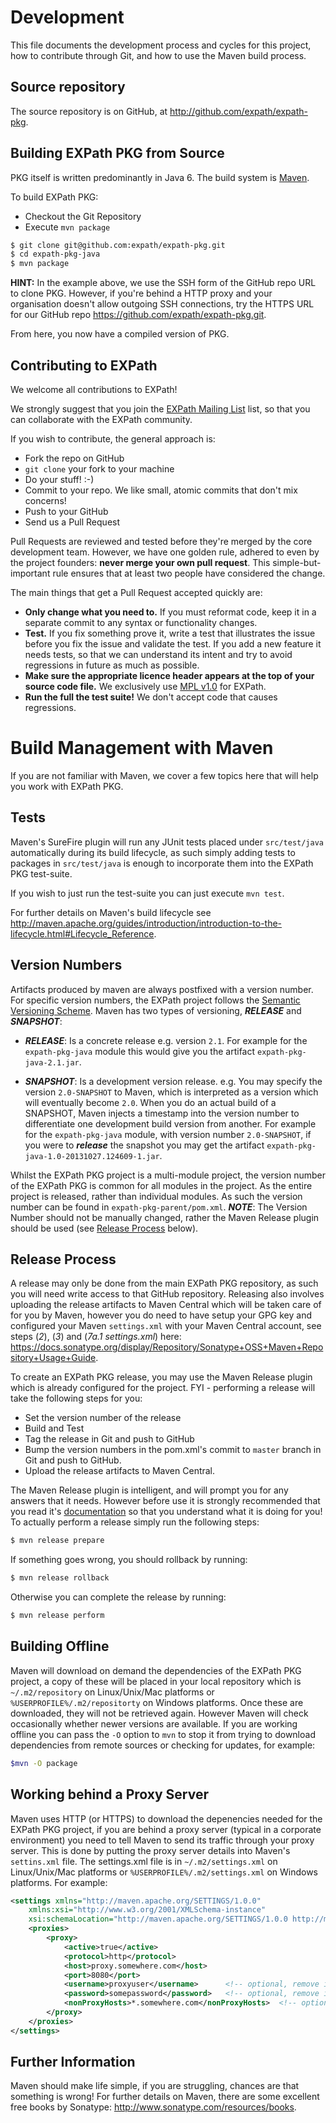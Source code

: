# Development

This file documents the development process and cycles for this
project, how to contribute through Git, and how to use the Maven build
process.


Source repository
-----------------
The source repository is on GitHub, at http://github.com/expath/expath-pkg. 


Building EXPath PKG from Source
-------------------------------
PKG itself is written predominantly in Java 6. The build system is [Maven](http://maven.apache.org/ "The Apache Maven Project").

To build EXPath PKG:

- Checkout the Git Repository
- Execute `mvn package`

```bash
$ git clone git@github.com:expath/expath-pkg.git
$ cd expath-pkg-java
$ mvn package
```

**HINT:** 
In the example above, we use the SSH form of the GitHub repo URL to clone PKG. However, if you're behind a HTTP proxy and your organisation doesn't allow outgoing SSH connections, try the HTTPS URL for our GitHub repo <https://github.com/expath/expath-pkg.git>.

From here, you now have a compiled version of PKG.


Contributing to EXPath
----------------------
We welcome all contributions to EXPath! 

We strongly suggest that you join the [EXPath Mailing List](http://groups.google.com/group/expath "EXPath Mailing List") list, so that you can collaborate with the EXPath community.

If you wish to contribute, the general approach is:

- Fork the repo on GitHub 
- `git clone` your fork to your machine
- Do your stuff! :-)
- Commit to your repo. We like small, atomic commits that don't mix concerns!
- Push to your GitHub
- Send us a Pull Request

Pull Requests are reviewed and tested before they're merged by the core development team.
However, we have one golden rule, adhered to even by the project founders: **never merge your own pull request**. This simple-but-important rule ensures that at least two people have considered the change. 

The main things that get a Pull Request accepted quickly are:

- **Only change what you need to.** If you must reformat code, keep it in a separate commit to any syntax or functionality changes.
- **Test.** If you fix something prove it, write a test that illustrates the issue before you fix the issue and validate the test. If you add a new feature it needs tests, so that we can understand its intent and try to avoid regressions in future as much as possible.
- **Make sure the appropriate licence header appears at the top of your source code file.** We exclusively use [MPL v1.0](http://opensource.org/licenses/MPL-1.0 "The Mozilla Public License (MPL), version 1.0 (MPL-1.0)") for EXPath.
- **Run the full the test suite!** We don't accept code that causes regressions.


Build Management with Maven
===========================
If you are not familiar with Maven, we cover a few topics here that will help you work with EXPath PKG.

Tests
-----
Maven's SureFire plugin will run any JUnit tests placed under `src/test/java` automatically during its build lifecycle, as such simply adding tests to packages in `src/test/java` is enough to incorporate them into the EXPath PKG test-suite. 

If you wish to just run the test-suite you can just execute `mvn test`.

For further details on Maven's build lifecycle see http://maven.apache.org/guides/introduction/introduction-to-the-lifecycle.html#Lifecycle_Reference.


Version Numbers
---------------
Artifacts produced by maven are always postfixed with a version number. For specific version numbers, the EXPath project follows the [Semantic Versioning Scheme](http://www.semver.org). Maven has two types of versioning, ***RELEASE*** and ***SNAPSHOT***:

- ***RELEASE***: Is a concrete release e.g. version `2.1`. For example for the `expath-pkg-java` module this would give you the artifact `expath-pkg-java-2.1.jar`.

- ***SNAPSHOT***: Is a development version release. e.g. You may specify the version `2.0-SNAPSHOT` to Maven, which is interpreted as a version which will eventually become `2.0`. When you do an actual build of a SNAPSHOT, Maven injects a timestamp into the version number to differentiate one development build version from another. For example for the `expath-pkg-java` module, with version number `2.0-SNAPSHOT`, if you were to ***release*** the snapshot you may get the artifact `expath-pkg-java-1.0-20131027.124609-1.jar`.

Whilst the EXPath PKG project is a multi-module project, the version number of the EXPath PKG is common for all modules in the project. As the entire project is released, rather than individual modules. As such the version number can be found in `expath-pkg-parent/pom.xml`. ***NOTE***: The Version Number should not be manually changed, rather the Maven Release plugin should be used (see [Release Process](#release-process) below).


Release Process
---------------
A release may only be done from the main EXPath PKG repository, as such you will need write access to that GitHub repository. Releasing also involves uploading the release artifacts to Maven Central which will be taken care of for you by Maven, however you do need to have setup your GPG key and configured your Maven `settings.xml` with your Maven Central account, see steps (*2*), (*3*) and (*7a.1 settings.xml*) here: https://docs.sonatype.org/display/Repository/Sonatype+OSS+Maven+Repository+Usage+Guide.

To create an EXPath PKG release, you may use the Maven Release plugin which is already configured for the project. FYI - performing a release will take the following steps for you:

- Set the version number of the release
- Build and Test
- Tag the release in Git and push to GitHub
- Bump the version numbers in the pom.xml's commit to `master` branch in Git and push to GitHub.
- Upload the release artifacts to Maven Central.

The Maven Release plugin is intelligent, and will prompt you for any answers that it needs. However before use it is strongly recommended that you read it's [documentation](http://maven.apache.org/maven-release/maven-release-plugin/) so that you understand what it is doing for you!
To actually perform a release simply run the following steps:

```bash
$ mvn release prepare
```

If something goes wrong, you should rollback by running:
```bash
$ mvn release rollback
```

Otherwise you can complete the release by running:

```bash
$ mvn release perform
```


Building Offline
----------------
Maven will download on demand the dependencies of the EXPath PKG project, a copy of these will be placed in your local repository which is `~/.m2/repository` on Linux/Unix/Mac platforms or `%USERPROFILE%/.m2/repositorty` on Windows platforms. Once these are downloaded, they will not be retrieved again. However Maven will check occasionally whether newer versions are available. If you are working offline you can pass the `-O` option to `mvn` to stop it from trying to download dependencies from remote sources or checking for updates, for example:

```bash
$mvn -O package
```


Working behind a Proxy Server
-----------------------------
Maven uses HTTP (or HTTPS) to download the depenencies needed for the EXPath PKG project, if you are behind a proxy server (typical in a corporate environment) you need to tell Maven to send its traffic through your proxy server. This is done by putting the proxy server details into Maven's `settins.xml` file. The settings.xml file is in `~/.m2/settings.xml` on Linux/Unix/Mac platforms or `%USERPROFILE%/.m2/settings.xml` on Windows platforms. For example:

```xml
<settings xmlns="http://maven.apache.org/SETTINGS/1.0.0"
	xmlns:xsi="http://www.w3.org/2001/XMLSchema-instance"
    xsi:schemaLocation="http://maven.apache.org/SETTINGS/1.0.0 http://maven.apache.org/xsd/settings-1.0.0.xsd">
	<proxies>
   		<proxy>
      		<active>true</active>
      		<protocol>http</protocol>
      		<host>proxy.somewhere.com</host>
      		<port>8080</port>
      		<username>proxyuser</username>		<!-- optional, remove if you do not need to authenticate -->
      		<password>somepassword</password>	<!-- optional, remove if you do not need to authenticate -->
      		<nonProxyHosts>*.somewhere.com</nonProxyHosts>	<!-- optional, any internal maven repository addresses, remove if you do not need -->
    	</proxy>
  	</proxies>
</settings>
```


Further Information
-------------------
Maven should make life simple, if you are struggling, chances are that something is wrong! For further details on Maven, there are some excellent free books by Sonatype: http://www.sonatype.com/resources/books.
